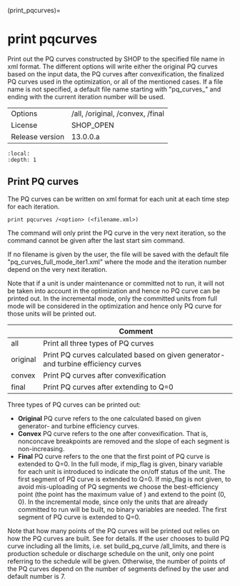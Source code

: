 (print_pqcurves)=
# print pqcurves
Print out the PQ curves constructed by SHOP to the specified file name in xml format. The different options will write either the original PQ curves based on the input data, the PQ curves after convexification, the finalized PQ curves used in the optimization, or all of the mentioned cases. If a file name is not specified, a default file name starting with "pq_curves_" and ending with the current iteration number will be used.

|   |   |
|---|---|
|Options|/all, /original, /convex, /final|
|License|SHOP_OPEN|
|Release version|13.0.0.a|

```{contents}
:local:
:depth: 1
```

## Print PQ curves
The PQ curves can be written on xml format for each unit at each time step for each iteration.
```
print pqcurves /<option> (<filename.xml>)
```

The command will only print the PQ curve in the very next iteration, so the command cannot be given after the last start sim command.

If no filename is given by the user, the file will be saved with the default file "pq_curves_full_mode_iter1.xml" where the mode and the iteration number depend on the very next iteration.

Note that if a unit is under maintenance or committed not to run, it will not be taken into account in the optimization and hence no PQ curve can be printed out. In the incremental mode, only the committed units from full mode will be considered in the optimization and hence only PQ curve for those units will be printed out.

|<option>|Comment|
|---|---|
|all|Print all three types of PQ curves|
|original|Print PQ curves calculated based on given generator- and turbine efficiency curves|
|convex|Print PQ curves after convexification|
|final|Print PQ curves after extending to Q=0|

Three types of PQ curves can be printed out:
- **Original** PQ curve refers to the one calculated based on given generator- and turbine efficiency curves.
- **Convex** PQ curve refers to the one after convexification. That is, nonconcave breakpoints are removed and the slope of each segment  is non-increasing.
- **Final** PQ curve refers to the one that the first point of PQ curve is extended to Q=0. In the full mode, if mip_flag is given, binary variable for each unit is introduced to indicate the on/off status of the unit. The first segment of PQ curve is extended to Q=0. If mip_flag is not given, to avoid mis-uploading of PQ segments we choose the best-efficiency point (the point has the maximum value of ) and extend to the point (0, 0). In the incremental mode, since only the units that are already committed to run will be built, no binary variables are needed. The first segment of PQ curve is extended to Q=0.

Note that how many points of the PQ curves will be printed out relies on how the PQ curves are built. See for details. If the user chooses to build PQ curve including all the limits, i.e. set build_pq_curve /all_limits, and there is production schedule or discharge schedule on the unit, only one point referring to the schedule will be given. Otherwise, the number of points of the PQ curves depend on the number of segments defined by the user and default number is 7.



